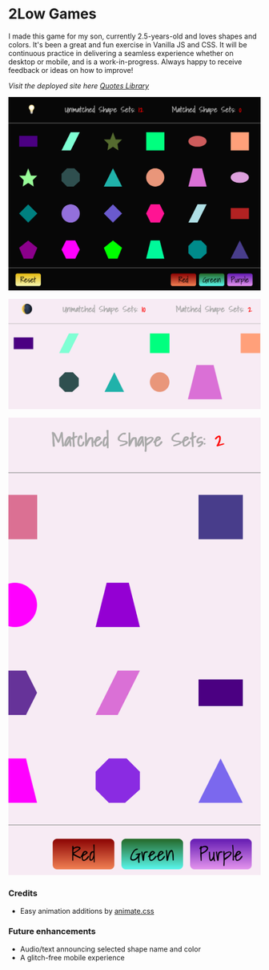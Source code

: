 # 2Low Games

I made this game for my son, currently 2.5-years-old and loves shapes and colors. It's been a great and fun exercise in Vanilla JS and CSS. It will be continuous practice in delivering a seamless experience whether on desktop or mobile, and is a work-in-progress. Always happy to receive feedback or ideas on how to improve!

_*Visit the deployed site here [Quotes Library](https://quotes-library-production.up.railway.app/)*_

![A screen capture of the landing page, 2Low Games](assets/homescreen.png 'Screen cap of 2Low Games Homepage')

![A screen capture of game play in light mode, 2Low Games](assets/gameplay.png 'Game play in light mode')

![A screen capture of game play in light mode with purple themed shapes selected](assets/purple.png 'Game play in light mode')

### Credits

- Easy animation additions by [animate.css](https://animate.style/)

### Future enhancements

- Audio/text announcing selected shape name and color
- A glitch-free mobile experience
